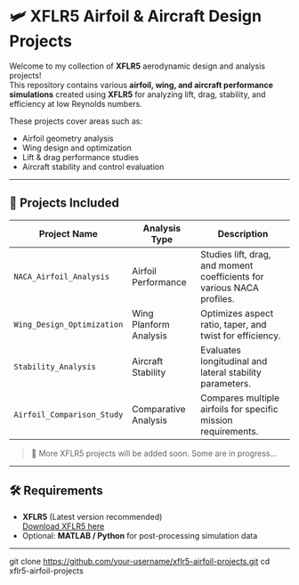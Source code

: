 # 🛩 XFLR5 Airfoil & Aircraft Design Projects

Welcome to my collection of **XFLR5** aerodynamic design and analysis projects!  
This repository contains various **airfoil, wing, and aircraft performance simulations** created using **XFLR5** for analyzing lift, drag, stability, and efficiency at low Reynolds numbers.

These projects cover areas such as:
- Airfoil geometry analysis
- Wing design and optimization
- Lift & drag performance studies
- Aircraft stability and control evaluation

---

## 📁 Projects Included

| Project Name                   | Analysis Type           | Description |
|--------------------------------|-------------------------|-------------|
| `NACA_Airfoil_Analysis`        | Airfoil Performance     | Studies lift, drag, and moment coefficients for various NACA profiles. |
| `Wing_Design_Optimization`     | Wing Planform Analysis  | Optimizes aspect ratio, taper, and twist for efficiency. |
| `Stability_Analysis`           | Aircraft Stability      | Evaluates longitudinal and lateral stability parameters. |
| `Airfoil_Comparison_Study`     | Comparative Analysis    | Compares multiple airfoils for specific mission requirements. |
      
> 🔁 More XFLR5 projects will be added soon.
      Some are in progress...

---

## 🛠 Requirements

- **XFLR5** (Latest version recommended)  
  [Download XFLR5 here](http://www.xflr5.tech/xflr5.htm)
- Optional: **MATLAB / Python** for post-processing simulation data

---
   git clone https://github.com/your-username/xflr5-airfoil-projects.git
   cd xflr5-airfoil-projects
